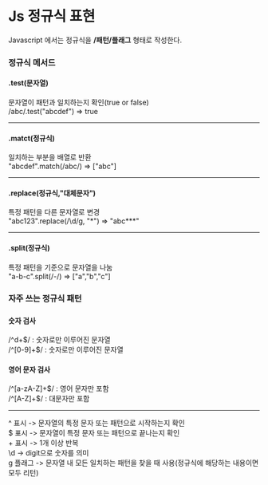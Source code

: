 <h1>Js 정규식 표현</h1>
<p>Javascript 에서는 정규식을 <strong>/패턴/플래그</strong> 형태로 작성한다.
<h3>정규식 메서드
<h4>.test(문자열)</h4>
<p>문자열이 패턴과 일치하는지 확인(true or false)
<br>
/abc/.test("abcdef") => true
<hr>
<h4>.matct(정규식)</h4>
<p>일치하는 부분을 배열로 반환
<br>
"abcdef".match(/abc/) => ["abc"]
<hr>
<h4>.replace(정규식,"대체문자")</h4>
<p>특정 패턴을 다른 문자열로 변경
<br>
"abc123".replace(/\d/g, "*") => "abc***"
<hr>
<h4>.split(정규식)</h4>
<p>특정 패턴을 기준으로 문자열을 나눔
<br>
"a-b-c".split(/-/) => ["a","b","c"]
<h3>자주 쓰는 정규식 패턴<h3>
<h4>숫자 검사</h4>
<p>/^d+$/ : 숫자로만 이루어진 문자열<br>
/^[0-9]+$/ : 숫자로만 이루어진 문자열
<h4>영어 문자 검사</h4>
<p>/^[a-zA-Z]+$/ : 영어 문자만 포함<br>
/^[A-Z]+$/ : 대문자만 포함
<hr>
^ 표시 -> 문자열의 특정 문자 또는 패턴으로 시작하는지 확인<br>
$ 표시 -> 문자열이 특정 문자 또는 패턴으로 끝나는지 확인 <br>
+ 표시 -> 1개 이상 반복 <br>
\d -> digit으로 숫자를 의미<br>
g 플래그 -> 문자열 내 모든 일치하는 패턴을 찾을 때 사용(정규식에 해당하는 내용이면 모두 리턴)
